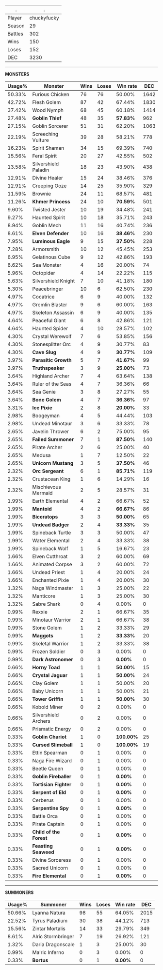 .|.
|-|-
Player|chuckyfucky
Season|29
Battles|302
Wins|150
Loses|152
DEC|3230

---
**MONSTERS**

Usage%|Monster|Wins|Loses|Win rate|DEC|
-|-|-|-|-|-|
50.33%|Furious Chicken|76|76|50.00%|1642|
42.72%|Flesh Golem|87|42|67.44%|1830|
37.42%|Wood Nymph|68|45|60.18%|1414|
27.48%|**Goblin Thief**|48|35|**57.83%**|962|
27.15%|Goblin Sorcerer|51|31|62.20%|1063|
22.19%|Screeching Vulture|39|28|58.21%|778|
16.23%|Spirit Shaman|34|15|69.39%|740|
15.56%|Feral Spirit|20|27|42.55%|502|
13.58%|Silvershield Paladin|18|23|43.90%|438|
12.91%|Divine Healer|15|24|38.46%|376|
12.91%|Creeping Ooze|14|25|35.90%|329|
11.59%|Brownie|24|11|68.57%|481|
11.26%|**Khmer Princess**|24|10|**70.59%**|501|
9.60%|Twisted Jester|10|19|34.48%|241|
9.27%|Haunted Spirit|10|18|35.71%|243|
8.94%|Goblin Mech|11|16|40.74%|236|
8.61%|**Elven Defender**|10|16|**38.46%**|230|
7.95%|**Luminous Eagle**|9|15|**37.50%**|228|
7.28%|Armorsmith|10|12|45.45%|253|
6.95%|Gelatinous Cube|9|12|42.86%|193|
6.62%|Sea Monster|4|16|20.00%|74|
5.96%|Octopider|4|14|22.22%|115|
5.63%|Silvershield Knight|7|10|41.18%|180|
5.30%|Peacebringer|10|6|62.50%|230|
4.97%|Cocatrice|6|9|40.00%|132|
4.97%|Gremlin Blaster|9|6|60.00%|163|
4.97%|Skeleton Assassin|6|9|40.00%|135|
4.64%|Peaceful Giant|6|8|42.86%|121|
4.64%|Haunted Spider|4|10|28.57%|102|
4.30%|Crystal Werewolf|7|6|53.85%|156|
4.30%|Stonesplitter Orc|4|9|30.77%|83|
4.30%|**Cave Slug**|4|9|**30.77%**|109|
3.97%|**Parasitic Growth**|5|7|**41.67%**|99|
3.97%|**Truthspeaker**|3|9|**25.00%**|73|
3.64%|Highland Archer|7|4|63.64%|138|
3.64%|Ruler of the Seas|4|7|36.36%|66|
3.64%|Sea Genie|3|8|27.27%|55|
3.64%|**Bone Golem**|4|7|**36.36%**|97|
3.31%|**Ice Pixie**|2|8|**20.00%**|33|
2.98%|Boogeyman|4|5|44.44%|103|
2.98%|Undead Minotaur|3|6|33.33%|78|
2.65%|Javelin Thrower|6|2|75.00%|95|
2.65%|**Failed Summoner**|7|1|**87.50%**|140|
2.65%|Pirate Archer|2|6|25.00%|40|
2.65%|Medusa|1|7|12.50%|22|
2.65%|**Unicorn Mustang**|3|5|**37.50%**|46|
2.32%|**Orc Sergeant**|6|1|**85.71%**|119|
2.32%|Crustacean King|1|6|14.29%|16|
2.32%|Mischievous Mermaid|2|5|28.57%|31|
1.99%|Earth Elemental|4|2|66.67%|52|
1.99%|**Mantoid**|4|2|**66.67%**|86|
1.99%|**Biceratops**|3|3|**50.00%**|65|
1.99%|**Undead Badger**|2|4|**33.33%**|35|
1.99%|Spineback Turtle|3|3|50.00%|47|
1.99%|Water Elemental|2|4|33.33%|38|
1.99%|Spineback Wolf|1|5|16.67%|23|
1.66%|Elven Cutthroat|3|2|60.00%|69|
1.66%|Animated Corpse|3|2|60.00%|72|
1.66%|Undead Priest|1|4|20.00%|24|
1.66%|Enchanted Pixie|1|4|20.00%|30|
1.32%|Naga Windmaster|1|3|25.00%|22|
1.32%|Manticore|1|3|25.00%|30|
1.32%|Sabre Shark|0|4|0.00%|0|
0.99%|Rexxie|2|1|66.67%|35|
0.99%|Minotaur Warrior|2|1|66.67%|38|
0.99%|Stone Golem|1|2|33.33%|29|
0.99%|**Maggots**|1|2|**33.33%**|20|
0.99%|Skeletal Warrior|1|2|33.33%|38|
0.99%|Frozen Soldier|0|3|0.00%|0|
0.99%|**Dark Astronomer**|0|3|**0.00%**|0|
0.66%|**Horny Toad**|1|1|**50.00%**|15|
0.66%|**Crystal Jaguar**|1|1|**50.00%**|24|
0.66%|Clay Golem|1|1|50.00%|20|
0.66%|Baby Unicorn|1|1|50.00%|21|
0.66%|**Tower Griffin**|1|1|**50.00%**|30|
0.66%|Kobold Miner|0|2|0.00%|0|
0.66%|Silvershield Archers|0|2|0.00%|0|
0.66%|Prismatic Energy|0|2|0.00%|0|
0.33%|**Goblin Chariot**|1|0|**100.00%**|25|
0.33%|**Cursed Slimeball**|1|0|**100.00%**|19|
0.33%|Ettin Spearman|0|1|0.00%|0|
0.33%|Naga Fire Wizard|0|1|0.00%|0|
0.33%|Beetle Queen|0|1|0.00%|0|
0.33%|**Goblin Fireballer**|0|1|**0.00%**|0|
0.33%|**Tortisian Fighter**|0|1|**0.00%**|0|
0.33%|**Serpent of Eld**|0|1|**0.00%**|0|
0.33%|Cerberus|0|1|0.00%|0|
0.33%|**Serpentine Spy**|0|1|**0.00%**|0|
0.33%|Battle Orca|0|1|0.00%|0|
0.33%|Pirate Captain|0|1|0.00%|0|
0.33%|**Child of the Forest**|0|1|**0.00%**|0|
0.33%|**Feasting Seaweed**|0|1|**0.00%**|0|
0.33%|Divine Sorceress|0|1|0.00%|0|
0.33%|Sacred Unicorn|0|1|0.00%|0|
0.33%|**Fire Elemental**|0|1|**0.00%**|0|

---
**SUMMONERS**

Usage%|Summoner|Wins|Loses|Win rate|DEC|
-|-|-|-|-|-|
50.66%|Lyanna Natura|98|55|64.05%|2015|
22.52%|Tyrus Paladium|30|38|44.12%|713|
15.56%|Zintar Mortalis|14|33|29.79%|349|
8.61%|Alric Stormbringer|7|19|26.92%|121|
1.32%|Daria Dragonscale|1|3|25.00%|30|
0.99%|Malric Inferno|0|3|0.00%|0|
0.33%|**Bortus**|0|1|**0.00%**|0|

